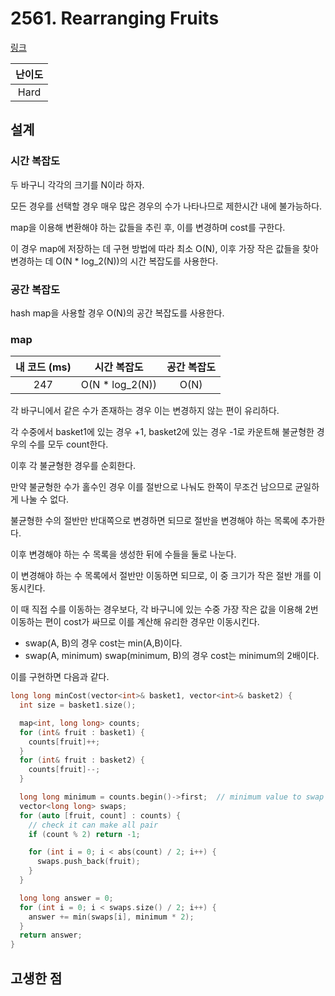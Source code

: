 # 2561. Rearranging Fruits

[링크](https://leetcode.com/problems/rearranging-fruits/description/)

| 난이도 |
| :----: |
|  Hard  |

## 설계

### 시간 복잡도

두 바구니 각각의 크기를 N이라 하자.

모든 경우를 선택할 경우 매우 많은 경우의 수가 나타나므로 제한시간 내에 불가능하다.

map을 이용해 변환해야 하는 값들을 추린 후, 이를 변경하며 cost를 구한다.

이 경우 map에 저장하는 데 구현 방법에 따라 최소 O(N), 이후 가장 작은 값들을 찾아 변경하는 데 O(N \* log_2(N))의 시간 복잡도를 사용한다.

### 공간 복잡도

hash map을 사용할 경우 O(N)의 공간 복잡도를 사용한다.

### map

| 내 코드 (ms) |   시간 복잡도    | 공간 복잡도 |
| :----------: | :--------------: | :---------: |
|     247      | O(N \* log_2(N)) |    O(N)     |

각 바구니에서 같은 수가 존재하는 경우 이는 변경하지 않는 편이 유리하다.

각 수중에서 basket1에 있는 경우 +1, basket2에 있는 경우 -1로 카운트해 불균형한 경우의 수를 모두 count한다.

이후 각 불균형한 경우를 순회한다.

만약 불균형한 수가 홀수인 경우 이를 절반으로 나눠도 한쪽이 무조건 남으므로 균일하게 나눌 수 없다.

불균형한 수의 절반만 반대쪽으로 변경하면 되므로 절반을 변경해야 하는 목록에 추가한다.

이후 변경해야 하는 수 목록을 생성한 뒤에 수들을 둘로 나눈다.

이 변경해야 하는 수 목록에서 절반만 이동하면 되므로, 이 중 크기가 작은 절반 개를 이동시킨다.

이 때 직접 수를 이동하는 경우보다, 각 바구니에 있는 수중 가장 작은 값을 이용해 2번 이동하는 편이 cost가 싸므로 이를 계산해 유리한 경우만 이동시킨다.

- swap(A, B)의 경우 cost는 min(A,B)이다.
- swap(A, minimum) swap(minimum, B)의 경우 cost는 minimum의 2배이다.

이를 구현하면 다음과 같다.

```cpp
long long minCost(vector<int>& basket1, vector<int>& basket2) {
  int size = basket1.size();

  map<int, long long> counts;
  for (int& fruit : basket1) {
    counts[fruit]++;
  }
  for (int& fruit : basket2) {
    counts[fruit]--;
  }

  long long minimum = counts.begin()->first;  // minimum value to swap
  vector<long long> swaps;
  for (auto [fruit, count] : counts) {
    // check it can make all pair
    if (count % 2) return -1;

    for (int i = 0; i < abs(count) / 2; i++) {
      swaps.push_back(fruit);
    }
  }

  long long answer = 0;
  for (int i = 0; i < swaps.size() / 2; i++) {
    answer += min(swaps[i], minimum * 2);
  }
  return answer;
}
```

## 고생한 점
